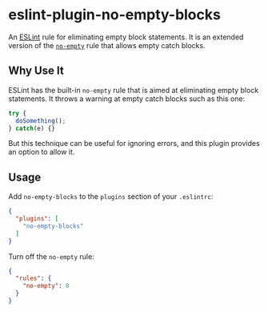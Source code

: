 # eslint-plugin-no-empty-blocks

An [ESLint](http://eslint.org/) rule for eliminating empty block statements. It is an extended version of the [`no-empty`](http://eslint.org/docs/rules/no-empty) rule that allows empty catch blocks.

## Why Use It

ESLint has the built-in `no-empty` rule that is aimed at eliminating empty block statements. It throws a warning at empty catch blocks such as this one:

```javascript
try {
  doSomething();
} catch(e) {}
```

But this technique can be useful for ignoring errors, and this plugin provides an option to allow it.

## Usage

Add `no-empty-blocks` to the `plugins` section of your `.eslintrc`:

```json
{
  "plugins": [
    "no-empty-blocks"
  ]
}
```

Turn off the `no-empty` rule:

```json
{
  "rules": {
    "no-empty": 0
  }
}
```
